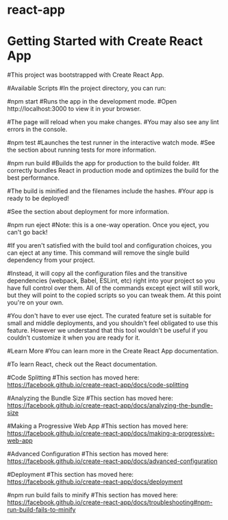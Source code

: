 # react-app

# Getting Started with Create React App
#This project was bootstrapped with Create React App.

#Available Scripts
#In the project directory, you can run:

#npm start
#Runs the app in the development mode.
#Open http://localhost:3000 to view it in your browser.

#The page will reload when you make changes.
#You may also see any lint errors in the console.

#npm test
#Launches the test runner in the interactive watch mode.
#See the section about running tests for more information.

#npm run build
#Builds the app for production to the build folder.
#It correctly bundles React in production mode and optimizes the build for the best performance.

#The build is minified and the filenames include the hashes.
#Your app is ready to be deployed!

#See the section about deployment for more information.

#npm run eject
#Note: this is a one-way operation. Once you eject, you can't go back!

#If you aren't satisfied with the build tool and configuration choices, you can eject at any time. This command will remove the single build dependency from your project.

#Instead, it will copy all the configuration files and the transitive dependencies (webpack, Babel, ESLint, etc) right into your project so you have full control over them. All of the commands except eject will still work, but they will point to the copied scripts so you can tweak them. At this point you're on your own.

#You don't have to ever use eject. The curated feature set is suitable for small and middle deployments, and you shouldn't feel obligated to use this feature. However we understand that this tool wouldn't be useful if you couldn't customize it when you are ready for it.

#Learn More
#You can learn more in the Create React App documentation.

#To learn React, check out the React documentation.

#Code Splitting
#This section has moved here: https://facebook.github.io/create-react-app/docs/code-splitting

#Analyzing the Bundle Size
#This section has moved here: https://facebook.github.io/create-react-app/docs/analyzing-the-bundle-size

#Making a Progressive Web App
#This section has moved here: https://facebook.github.io/create-react-app/docs/making-a-progressive-web-app

#Advanced Configuration
#This section has moved here: https://facebook.github.io/create-react-app/docs/advanced-configuration

#Deployment
#This section has moved here: https://facebook.github.io/create-react-app/docs/deployment

#npm run build fails to minify
#This section has moved here: https://facebook.github.io/create-react-app/docs/troubleshooting#npm-run-build-fails-to-minify
